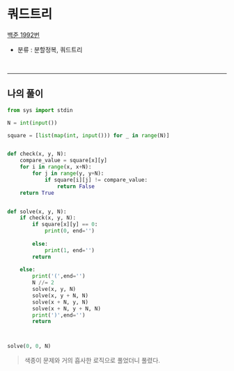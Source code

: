 # 쿼드트리
[백준 1992번](https://www.acmicpc.net/problem/1992)
* 분류 : 분할정복, 쿼드트리
<br>

- - -

## 나의 풀이
```python
from sys import stdin

N = int(input())

square = [list(map(int, input())) for _ in range(N)]


def check(x, y, N):
    compare_value = square[x][y]
    for i in range(x, x+N):
        for j in range(y, y+N):
            if square[i][j] != compare_value:
                return False
    return True


def solve(x, y, N):
    if check(x, y, N):
        if square[x][y] == 0:
            print(0, end='')
            
        else:
            print(1, end='')
        return
     
    else:
        print('(',end='')   
        N //= 2
        solve(x, y, N)
        solve(x, y + N, N)
        solve(x + N, y, N)
        solve(x + N, y + N, N)
        print(')',end='')    
        return



solve(0, 0, N)
```
> 색종이 문제와 거의 흡사한 로직으로 풀었더니 풀렸다.
